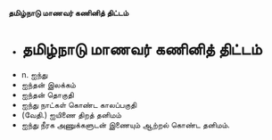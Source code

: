 **தமிழ்நாடு மாணவர் கணினித் திட்டம்**
- # தமிழ்நாடு மாணவர் கணினித் திட்டம்
- n. ஐந்து
- ஐந்தன் இலக்கம்
- ஐந்தன் தொகுதி
- ஐந்து நாட்கள் கொண்ட காலப்பகுதி
- (வேதி.) ஐயிணை திறத் தனிமம்
- ஐந்து நீரக அணுக்களுடன் இணையும் ஆற்றல் கொண்ட தனிமம்.

